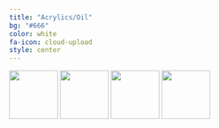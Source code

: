 ```yaml
---
title: "Acrylics/Oil"
bg: "#666"
color: white
fa-icon: cloud-upload
style: center
---
```

<a name="acrylics"></a>

<form id="form1">
<div id="rotator">
<img alt="" src="http://ghmgallery.com/images/KillingTime_thumbII.jpg" height="88">
<img alt="" src="http://www.ghmgallery.com/images/AGentleman_thumb.jpg" height="88">
<img alt="" src="http://www.ghmgallery.com/images/MrChickadee_thumb.jpg" height="88">
<img alt="" src="http://www.ghmgallery.com/images/WhoosThere.jpg" height="88">
<!--
<img alt="" src="http://www.aspsnippets.com/images/Blue/Logo.png" height="500" />
<img alt="" src="http://jqueryfaqs.com/images/Blue/Logo.png" height="500" />
<img alt="" src="http://www.aspforums.net/images/blue/Logo.png" height="500" />
-->
</div>
</form>